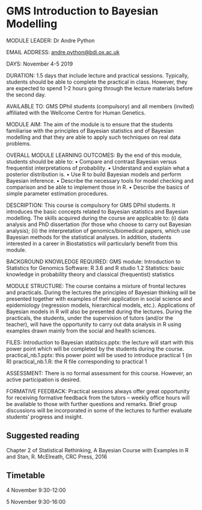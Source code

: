 GMS Introduction to Bayesian Modelling
======================================

MODULE LEADER: Dr Andre Python

EMAIL ADDRESS: andre.python@bdi.ox.ac.uk	

DAYS: November 4-5 2019

DURATION: 1.5 days that include lecture and practical sessions. Typically, students should be able to complete the practical in class. However, they are expected to spend 1-2 hours going through the lecture materials before the second day. 

AVAILABLE TO: GMS DPhil students (compulsory) and all members (invited) affiliated with the Wellcome Centre for Human Genetics.

MODULE AIM:
The aim of the module is to ensure that the students familiarise with the principles of Bayesian statistics and of Bayesian modelling and that they are able to apply such techniques on real data problems.

OVERALL MODULE LEARNING OUTCOMES:
By the end of this module, students should be able to: 
•	Compare and contrast Bayesian versus frequentist interpretations of probability.
•	Understand and explain what a posterior distribution is.
•	Use R to build Bayesian models and perform Bayesian inference.
•	Describe the necessary tools for model checking and comparison and be able to implement those in R.
•	Describe the basics of simple parameter estimation procedures.

DESCRIPTION: 
This course is compulsory for GMS DPhil students. It introduces the basic concepts related to Bayesian statistics and Bayesian modelling. The skills acquired during the course are applicable to: (i) data analysis and PhD dissertation (for those who choose to carry out Bayesian analysis); (ii) the interpretation of genomics/biomedical papers, which use Bayesian methods for the statistical analyses. In addition, students interested in a career in Biostatistics will particularly benefit from this module. 

BACKGROUND KNOWLEDGE REQUIRED:
GMS module: Introduction to Statistics for Genomics
Software: R 3.6 and R studio 1.2
Statistics: basic knowledge in probability theory and classical (frequentist) statistics

MODULE STRUCTURE: 
The course contains a mixture of frontal lectures and practicals. During the lectures the principles of Bayesian thinking will be presented together with examples of their application in social science and epidemiology (regression models, hierarchical models, etc.). Applications of Bayesian models in R will also be presented during the lectures. During the practicals, the students, under the supervision of tutors (and/or the teacher), will have the opportunity to carry out data analysis in R using examples drawn mainly from the social and health sciences. 

FILES:
Introduction to Bayesian statitsics.pptx: the lecture will start with this power point which will be completed by the students during the course.
practical_nb.1.pptx: this power point will be used to introduce practical 1 (in R)
practical_nb.1.R: the R file corresponding to practical 1

ASSESSMENT:
There is no formal assessment for this course. However, an active participation is desired. 

FORMATIVE FEEDBACK: 
Practical sessions always offer great opportunity for receiving formative feedback from the tutors – weekly office hours will be available to those with further questions and remarks. Brief group discussions will be incorporated in some of the lectures to further evaluate students’ progress and insight. 

Suggested reading
----------------------
Chapter 2 of Statistical Rethinking, A Bayesian Course with Examples in R and Stan, R. McElreath, CRC Press, 2016

Timetable
---------
4 November 9:30-12:00

5 November 9:30-16:00

